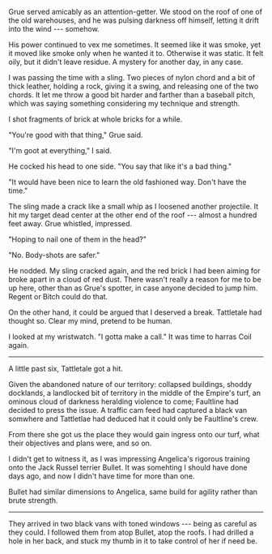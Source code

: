 Grue served amicably as an attention-getter. We stood on the roof of one of the old warehouses,
and he was pulsing darkness off himself, letting it drift into the wind --- somehow.

His power continued to vex me sometimes. It seemed like it was smoke, yet it moved like smoke
only when he wanted it to. Otherwise it was static. It felt oily, but it didn't leave residue.
A mystery for another day, in any case.

I was passing the time with a sling. Two pieces of nylon chord and a bit of thick leather, holding
a rock, giving it a swing, and releasing one of the two chords. It let me throw a good bit harder
and farther than a baseball pitch, which was saying something considering my technique and strength.

I shot fragments of brick at whole bricks for a while.

"You're good with that thing," Grue said.

"I'm goot at everything," I said.

He cocked his head to one side. "You say that like it's a bad thing."

"It would have been nice to learn the old fashioned way. Don't have the time."

The sling made a crack like a small whip as I loosened another projectile. It hit my target
dead center at the other end of the roof --- almost a hundred feet away. Grue whistled, impressed.

"Hoping to nail one of them in the head?"

"No. Body-shots are safer."

He nodded. My sling cracked again, and the red brick I had been aiming for broke apart in a cloud
of red dust. There wasn't really a reason for me to be up here, other than as Grue's spotter, in case
anyone decided to jump him. Regent or Bitch could do that.

On the other hand, it could be argued that I deserved a break. Tattletale had thought so. Clear my
mind, pretend to be human.

I looked at my wristwatch. "I gotta make a call." It was time to harras Coil again.

----

A little past six, Tattletale got a hit.

Given the abandoned nature of our territory: collapsed buildings, shoddy docklands, a landlocked
bit of territory in the middle of the Empire's turf, an ominous cloud of darkness heralding violence
to come; Faultline had decided to press the issue. A traffic cam feed had captured a black van somwhere
and Tattletlae had deduced hat it could only be Faultline's crew.

From there she got us the place they would gain ingress onto our turf, what their objectives and plans
were, and so on.

I didn't get to witness it, as I was impressing Angelica's rigorous training onto
the Jack Russel terrier Bullet. It was somehting I should have done days ago, and now
I didn't have time for more than one.

Bullet had similar dimensions to Angelica, same build for agility rather than brute strength.

----

They arrived in two black vans with toned windows --- being as careful as they could. I followed
them from atop Bullet, atop the roofs. I had drilled a hole in her back, and stuck my thumb in it
to take control of her if need be.
